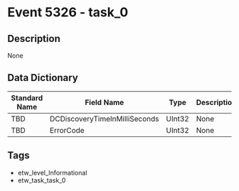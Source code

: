 # Event 5326 - task_0

## Description
None

## Data Dictionary
|Standard Name|Field Name|Type|Description|Sample Value|
|---|---|---|---|---|
|TBD|DCDiscoveryTimeInMilliSeconds|UInt32|None|`None`|
|TBD|ErrorCode|UInt32|None|`None`|

## Tags
* etw_level_Informational
* etw_task_task_0